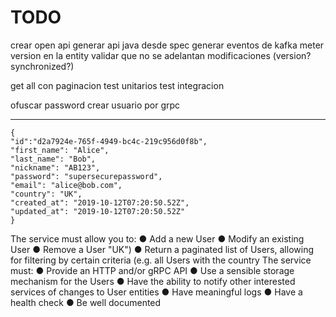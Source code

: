 # TODO

crear open api
generar api java desde spec
generar eventos de kafka
meter version en la entity
validar que no se adelantan modificaciones (version? synchronized?)

get all con paginacion
test unitarios
test integracion

ofuscar password
crear usuario por grpc


-----
```
{
"id":"d2a7924e-765f-4949-bc4c-219c956d0f8b",
"first_name": "Alice",
"last_name": "Bob",
"nickname": "AB123",
"password": "supersecurepassword",
"email": "alice@bob.com",
"country": "UK",
"created_at": "2019-10-12T07:20:50.52Z",
"updated_at": "2019-10-12T07:20:50.52Z"
}
```

The service must allow you to:
● Add a new User
● Modify an existing User
● Remove a User
"UK")
● Return a paginated list of Users, allowing for filtering by certain criteria (e.g. all Users with the country
The service must:
● Provide an HTTP and/or gRPC API
● Use a sensible storage mechanism for the Users
● Have the ability to notify other interested services of changes to User entities
● Have meaningful logs
● Have a health check
● Be well documented